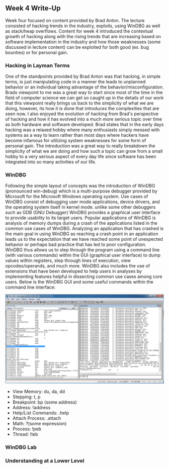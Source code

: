 ## Week 4 Write-Up
Week four focused on content provided by Brad Anton. The lecture consisted of hacking trends in the industry, exploits, using WinDBG as well as stack/heap overflows. Content for week 4 introduced the contextual growth of hacking along with the rising trends that are increasing based on software implementation in the industry and how those weaknesses (some discussed in lecture content) can be exploited for both good (ex. bug bounties) or for personal gain.

### Hacking in Layman Terms
One of the standpoints provided by Brad Anton was that hacking, in simple terms, is just manipulating code in a manner the leads to unplanned behavior or an individual taking advantage of the behavior/misconfiguration. Brads viewpoint to me was a great way to start since most of the time in the field of computer science we can get so caught up in the details of our work that this viewpoint really brings us back to the simplicity of what we are doing, however, its how it is done that introduces the complexities that are seen now. I also enjoyed the evolution of hacking from Brad's perspective of hacking and how it has evolved into a much more serious topic over time as both hardware and software developed. Brad states that in the early days hacking was a relaxed hobby where many enthusiasts simply messed with systems as a way to learn rather than most days where hackers have become infamous for utilizing system weaknesses for some form of personal gain. The introduction was a great way to really breakdown the simplicity of what we are doing and how such a topic can grow from a small hobby to a very serious aspect of every day life since software has been integrated into so many activities of our life. 

### WinDBG 
Following the simple layout of concepts was the introduction of WinDBG (pronounced win-debug) which is a multi-purpose debugger provided by Microsoft for the Microsoft Windows operating system.  Use cases of WinDBG consist of debugging user mode applications, device drivers, and the operating system itself in kernel mode. unlike some other debuggers such as GDB (GNU Debugger) WinDBG provides a graphical user interface to provide usability to its target users. Popular applications of WinDBG is analysis of memory dumps during a crash of the applications listed in the common use cases of WinDBG. Analyzing an application that has crashed is the main goal in using WinDBG as reaching a crash point in an application leads us to the expectation that we have reached some point of unexpected behavior or perhaps bad practice that has led to poor configuration. WinDBG thus allows us to step through the program using a command line (with various commands) within the GUI (graphical user interface) to dump values within registers, step through lines of execution, view opcodes/operands, and much more. WinDBG also includes the use of extensions that have been developed to help users in analyses by implementing features helpful in dissecting common use cases among core users. Below is the WinDBG GUI and some useful commands within the command line interface:

 <img src="WinDBG.png" alt="" class="inline"/>

- View Memory: du, da, dd
- Stepping: t, p
- Breakpoint: bp (some address)
- Address: !address
- Help/List Commands: .help 
- Attach Process: .attach
- Math: ?(some expression)
- Process: !peb
- Thread: !teb 


### WinDBG Lab



### Understanding at a Lower Level

